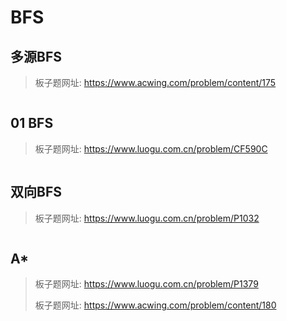 # BFS

## 多源BFS

> 板子题网址: https://www.acwing.com/problem/content/175

```cpp

```

## 01 BFS

> 板子题网址: https://www.luogu.com.cn/problem/CF590C

```cpp

```

## 双向BFS

> 板子题网址: https://www.luogu.com.cn/problem/P1032

```cpp

```

## A*

> 板子题网址: https://www.luogu.com.cn/problem/P1379
>
> 板子题网址: https://www.acwing.com/problem/content/180

```cpp

```
